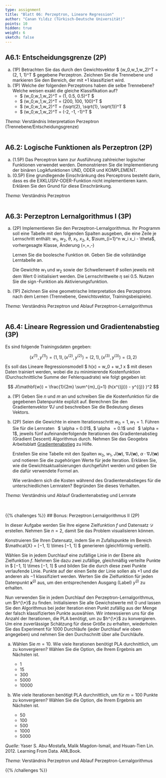 ```yaml
---
type: assignment
title: "Blatt 06: Perzeptron, Lineare Regression"
author: "Canan Yıldız (Türkisch-Deutsche Universität)"
points: 10
hidden: true
weight: 6
sketch: false
---
```


<style type="text/css">
    ul { list-style-type: lower-alpha; }
    ul ul { list-style-type: circle; }
</style>



## A6.1: Entscheidungsgrenze (2P)

*   (1P) Betrachten Sie das durch den Gewichtsvektor $ (w_0,w_1,w_2)^T = (2, 1, 1)^T $ gegebene Perzeptron. Zeichnen Sie die Trennebene und markieren Sie den Bereich, der mit $+1$ klassifiziert wird.
*   (1P) Welche der folgenden Perzeptrons haben die selbe Trennebene? Welche weisen exakt die gleiche Klassifikation auf?
    *   $ (w_0,w_1,w_2)^T = (1, 0.5, 0.5)^T $
    *   $ (w_0,w_1,w_2)^T = (200, 100, 100)^T $
    *   $ (w_0,w_1,w_2)^T = (\sqrt{2}, \sqrt{1}, \sqrt{1})^T $
    *   $ (w_0,w_1,w_2)^T = (-2, -1, -1)^T $

*Thema*: Verständnis Interpretation Perzeptron (Trennebene/Entscheidungsgrenze)
<br><br>

## A6.2: Logische Funktionen als Perzeptron (2P)

*   (1.5P) Das Perceptron kann zur Ausführung zahlreicher logischer Funktionen verwendet werden. Demonstrieren Sie die Implementierung der binären Logikfunktionen UND, ODER und KOMPLEMENT.
*   (0.5P) Eine grundlegende Einschränkung des Perceptrons besteht darin, dass es die EXKLUSIV-ODER-Funktion nicht implementieren kann. Erklären Sie den Grund für diese Einschränkung.

*Thema*: Verständnis Perzeptron
<br><br>


## A6.3: Perzeptron Lernalgorithmus I (3P)

*   (2P) Implementieren Sie den Perzeptron-Lernalgorithmus. Ihr Programm soll eine Tabelle
    mit den folgenden Spalten ausgeben, die eine Zeile je Lernschritt enthält:
    $w_1$, $w_2$, $\theta$, $x_1$, $x_2$, $k$,  $\sum_{i=1}^n w_i x_i - \theta$, vorhergesagte Klasse, Änderung (=,+,-)

    Lernen Sie die boolesche Funktion `OR`. Geben Sie die vollständige Lerntabelle an.

    Die Gewichte $w_1$ und $w_2$ sowie der Schwellenwert $\theta$ sollen jeweils mit dem Wert $0$ initialisiert werden. Die Lernschrittweite $\eta$ sei $0.5$. Nutzen Sie die
    $\operatorname{sign}$-Funktion als Aktivierungsfunktion.


*   (1P) Zeichnen Sie eine geometrische Interpretation des Perzeptrons nach dem Lernen (Trennebene,  Gewichtsvektor, Trainingsbeispiele).

*Thema*: Verständnis Perzeptron und Ablauf Perzeptron-Lernalgorithmus
<br><br>

## A6.4: Lineare Regression und Gradientenabstieg (3P)

Es sind folgende Trainingsdaten gegeben:

$$ ( x^{(1)}, y^{(1)} ) = (1, 1), ( x^{(2)}, y^{(2)} ) = (2, 1), ( x^{(3)}, y^{(3)} ) = (3, 2) $$

Es soll das Lineare Regressionsmodell $ h(x) = w_0 + w_1 x $ mit diesen Daten trainiert werden, wobei die zu minimierende Kostenfunktion (Durchschnittliche Summe der Fehlerquadrate) wie folgt gegeben ist:

$$ J(\mathbf{w}) = \frac{1}{2m} \sum^{m}_{j=1} (h(x^{(j)}) - y^{(j)} )^2 $$

*   (1P) Geben Sie $n$ und $m$ an und schreiben Sie die Kostenfunktion für die gegebenen Datenpunkte explizit auf. Berechnen Sie den Gradientenvektor $\nabla J$ und beschreiben Sie die Bedeutung dieses Vektors.

*   (2P) Seien die Gewichte in einem Iterationsschritt $w_0 = 1, w_1 = 1$. Führen Sie für die Lernraten  $ \alpha = 0.01$, $ \alpha  = 0.1$ und  $ \alpha = 1$, jeweils fünf aufeinanderfolgende Iterationen des Gradientenabstieg (Gradient Descent) Algorithmus
durch. Nehmen Sie das Geogebra Arbeitsblatt [Gradientenabstieg](https://www.geogebra.org/classic/rcfffgsj) zu Hilfe.

    Erstellen Sie eine Tabelle mit den Spalten $w_0$, $w_1$, $J(\mathbf{w})$, $\nabla J(\mathbf{w})$, $\alpha \cdot \nabla J(\mathbf{w})$ und notieren Sie die zugehörigen Werte für jede Iteration. Erklären Sie, wie die Gewichtsaktualisierungen durchgeführt werden und geben Sie die dafür verwendete Formel an.
    
    Wie verändern sich die Kosten während des Gradientenabstieges für die unterschiedlichen Lernraten? Begründen Sie dieses Verhalten.

*Thema*: Verständnis und Ablauf Gradientenabstieg und Lernrate
<br><br>

<br>
{{% challenges %}}
## Bonus: Perzeptron Lernalgorithmus II (2P)

In dieser Aufgabe werden Sie Ihre eigene Zielfunktion $f$ und Datensatz $\mathcal{D}$ erstellen. Nehmen Sie $n = 2$, damit Sie das Problem visualisieren können.

Konstruieren Sie Ihren Datensatz, indem Sie $m$ Zufallspunkte im Bereich $\mathcal{X} = [−1, 1] \times [−1, 1] $ generieren (gleichförmig verteilt).

Wählen Sie in jedem Durchlauf eine zufällige Linie in der Ebene als Zielfunktion $f$. Nehmen Sie dazu zwei zufällige, gleichmäßig verteilte Punkte in $ [−1, 1] \times [−1, 1] $ und bilden Sie die durch diese zwei Punkte verlaufende Linie. Punkte
auf der einen Seite der Linie sollen als $+1$ und die anderen als $−1$ klassifiziert werden. Werten Sie die Zielfunktion für jeden Datenpunkt $\mathbf{x}^{(j)}$ aus, um den entsprechenden Ausgang (Label) $y^{(j)}$ zu erhalten.

Nun verwenden Sie in jedem Durchlauf den Perzeptron-Lernalgorithmus, um $h^{\*}$ zu finden. Initialisieren Sie alle Gewichstwerte mit $0$ und lassen Sie den Algorithmus bei jeder Iteration einen Punkt zufällig aus der Menge der falsch klassifizierten Punkte auswählen. Wir interessieren uns für die Anzahl der Iterationen, die PLA benötigt, um zu $h^{\*}$ zu konvergieren. Um eine zuverlässige Schätzung für diese Größe zu erhalten, wiederholen Sie das Experiment für $1000$ Durchläufe (jeder Durchlauf wie oben angegeben) und nehmen Sie den Durchschnitt über alle Durchläufe.

*   Wählen Sie $m=10$. Wie viele Iterationen benötigt PLA durchnittlich, um zu konvergieren? Wählen Sie die Option, die Ihrem Ergebnis am Nächsten ist.
    *   1
    *   15
    *   300
    *   5000
    *   10000

*   Wie viele Iterationen benötigt PLA durchnittlich, um für $m=100$ Punkte zu konvergieren? Wählen Sie die Option, die Ihrem Ergebnis am Nächsten ist.
    *   50
    *   100
    *   500
    *   1000
    *   5000

*Quelle*: Yaser S. Abu-Mostafa, Malik Magdon-Ismail, and Hsuan-Tien Lin. 2012. Learning From Data. AMLBook.

*Thema*: Verständnis Perzeptron und Ablauf Perzeptron-Lernalgorithmus

{{% /challenges %}}
